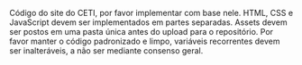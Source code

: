 Código do site do CETI, por favor implementar com base nele. 
HTML, CSS e JavaScript devem ser implementados em partes separadas.
Assets devem ser postos em uma pasta única antes do upload para o repositório.
Por favor manter o código padronizado e limpo, variáveis recorrentes devem ser inalteráveis, a não ser mediante consenso geral.
